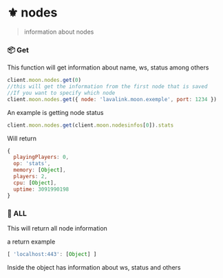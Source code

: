 # ⚜ nodes
> information about nodes
### 📦 Get
This function will get information about name, ws, status among others
```javascript
client.moon.nodes.get(0)
//this will get the information from the first node that is saved
//If you want to specify which node
client.moon.nodes.get({ node: 'lavalink.moon.exemple', port: 1234 })
```
An example is getting node status
```javascript
client.moon.nodes.get(client.moon.nodesinfos[0]).stats
```
Will return
```javascript
{
  playingPlayers: 0,
  op: 'stats',
  memory: [Object],
  players: 2,
  cpu: [Object],
  uptime: 3091990198
}
```
### 🎈 ALL
This will return all node information

a return example
```javascript
[ 'localhost:443': [Object] ]
```
Inside the object has information about ws, status and others
